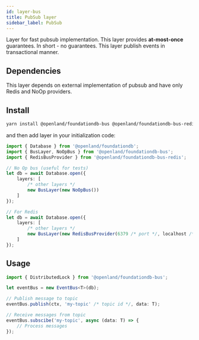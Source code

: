 ```yaml
---
id: layer-bus
title: PubSub layer
sidebar_label: PubSub
---
```


Layer for fast pubsub implementation. This layer provides **at-most-once** guarantees. In short - no guarantees. This layer publish events in transactional manner.

## Dependencies

This layer depends on external implementation of pubsub and have only Redis and NoOp providers.

## Install

```bash
yarn install @openland/foundationdb-bus @openland/foundationdb-bus-redis
```

and then add layer in your initialization code:

```typescript
import { Database } from '@openland/foundationdb';
import { BusLayer, NoOpBus } from '@openland/foundationdb-bus';
import { RedisBusProvider } from '@openland/foundationdb-bus-redis';

// No Op bus (useful for tests)
let db = await Database.open({
    layers: [
        /* other layers */
        new BusLayer(new NoOpBus())
    ]
});

// For Redis
let db = await Database.open({
    layers: [
        /* other layers */
        new BusLayer(new RedisBusProvider(6379 /* port */, localhost /* optional host*/))
    ]
});
```

## Usage

```typescript
import { DistributedLock } from '@openland/foundationdb-bus';

let eventBus = new EventBus<T>(db);

// Publish message to topic
eventBus.publish(ctx, 'my-topic' /* topic id */, data: T);

// Receive messages from topic
eventBus.subscibe('my-topic', async (data: T) => {
    // Process messages
});

```